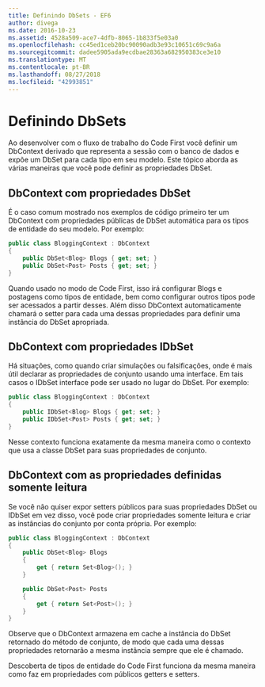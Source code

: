 ```yaml
---
title: Definindo DbSets - EF6
author: divega
ms.date: 2016-10-23
ms.assetid: 4528a509-ace7-4dfb-8065-1b833f5e03a0
ms.openlocfilehash: cc45ed1ceb20bc90090adb3e93c10651c69c9a6a
ms.sourcegitcommit: dadee5905ada9ecdbae28363a682950383ce3e10
ms.translationtype: MT
ms.contentlocale: pt-BR
ms.lasthandoff: 08/27/2018
ms.locfileid: "42993851"
---
```

# <a name="defining-dbsets"></a>Definindo DbSets
Ao desenvolver com o fluxo de trabalho do Code First você definir um DbContext derivado que representa a sessão com o banco de dados e expõe um DbSet para cada tipo em seu modelo. Este tópico aborda as várias maneiras que você pode definir as propriedades DbSet.  

## <a name="dbcontext-with-dbset-properties"></a>DbContext com propriedades DbSet  

É o caso comum mostrado nos exemplos de código primeiro ter um DbContext com propriedades públicas de DbSet automática para os tipos de entidade do seu modelo. Por exemplo:  

``` csharp
public class BloggingContext : DbContext
{
    public DbSet<Blog> Blogs { get; set; }
    public DbSet<Post> Posts { get; set; }
}
```  

Quando usado no modo de Code First, isso irá configurar Blogs e postagens como tipos de entidade, bem como configurar outros tipos pode ser acessados a partir desses. Além disso DbContext automaticamente chamará o setter para cada uma dessas propriedades para definir uma instância do DbSet apropriada.  

## <a name="dbcontext-with-idbset-properties"></a>DbContext com propriedades IDbSet  

Há situações, como quando criar simulações ou falsificações, onde é mais útil declarar as propriedades de conjunto usando uma interface. Em tais casos o IDbSet interface pode ser usado no lugar do DbSet. Por exemplo:  

``` csharp
public class BloggingContext : DbContext
{
    public IDbSet<Blog> Blogs { get; set; }
    public IDbSet<Post> Posts { get; set; }
}
```  

Nesse contexto funciona exatamente da mesma maneira como o contexto que usa a classe DbSet para suas propriedades de conjunto.  

## <a name="dbcontext-with-read-only-set-properties"></a>DbContext com as propriedades definidas somente leitura  

Se você não quiser expor setters públicos para suas propriedades DbSet ou IDbSet em vez disso, você pode criar propriedades somente leitura e criar as instâncias do conjunto por conta própria. Por exemplo:  

``` csharp
public class BloggingContext : DbContext
{
    public DbSet<Blog> Blogs
    {
        get { return Set<Blog>(); }
    }

    public DbSet<Post> Posts
    {
        get { return Set<Post>(); }
    }
}
```  

Observe que o DbContext armazena em cache a instância do DbSet retornado do método de conjunto, de modo que cada uma dessas propriedades retornarão a mesma instância sempre que ele é chamado.  

Descoberta de tipos de entidade do Code First funciona da mesma maneira como faz em propriedades com públicos getters e setters.  
